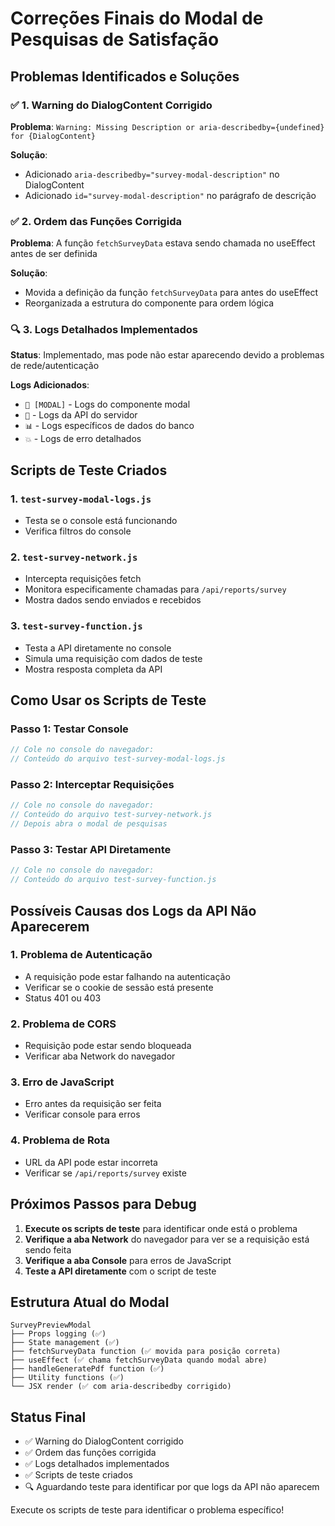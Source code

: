 # Correções Finais do Modal de Pesquisas de Satisfação

## Problemas Identificados e Soluções

### ✅ 1. Warning do DialogContent Corrigido
**Problema**: `Warning: Missing Description or aria-describedby={undefined} for {DialogContent}`

**Solução**: 
- Adicionado `aria-describedby="survey-modal-description"` no DialogContent
- Adicionado `id="survey-modal-description"` no parágrafo de descrição

### ✅ 2. Ordem das Funções Corrigida
**Problema**: A função `fetchSurveyData` estava sendo chamada no useEffect antes de ser definida

**Solução**:
- Movida a definição da função `fetchSurveyData` para antes do useEffect
- Reorganizada a estrutura do componente para ordem lógica

### 🔍 3. Logs Detalhados Implementados
**Status**: Implementado, mas pode não estar aparecendo devido a problemas de rede/autenticação

**Logs Adicionados**:
- `🎯 [MODAL]` - Logs do componente modal
- `🚀` - Logs da API do servidor
- `📊` - Logs específicos de dados do banco
- `💥` - Logs de erro detalhados

## Scripts de Teste Criados

### 1. `test-survey-modal-logs.js`
- Testa se o console está funcionando
- Verifica filtros do console

### 2. `test-survey-network.js`
- Intercepta requisições fetch
- Monitora especificamente chamadas para `/api/reports/survey`
- Mostra dados sendo enviados e recebidos

### 3. `test-survey-function.js`
- Testa a API diretamente no console
- Simula uma requisição com dados de teste
- Mostra resposta completa da API

## Como Usar os Scripts de Teste

### Passo 1: Testar Console
```javascript
// Cole no console do navegador:
// Conteúdo do arquivo test-survey-modal-logs.js
```

### Passo 2: Interceptar Requisições
```javascript
// Cole no console do navegador:
// Conteúdo do arquivo test-survey-network.js
// Depois abra o modal de pesquisas
```

### Passo 3: Testar API Diretamente
```javascript
// Cole no console do navegador:
// Conteúdo do arquivo test-survey-function.js
```

## Possíveis Causas dos Logs da API Não Aparecerem

### 1. Problema de Autenticação
- A requisição pode estar falhando na autenticação
- Verificar se o cookie de sessão está presente
- Status 401 ou 403

### 2. Problema de CORS
- Requisição pode estar sendo bloqueada
- Verificar aba Network do navegador

### 3. Erro de JavaScript
- Erro antes da requisição ser feita
- Verificar console para erros

### 4. Problema de Rota
- URL da API pode estar incorreta
- Verificar se `/api/reports/survey` existe

## Próximos Passos para Debug

1. **Execute os scripts de teste** para identificar onde está o problema
2. **Verifique a aba Network** do navegador para ver se a requisição está sendo feita
3. **Verifique a aba Console** para erros de JavaScript
4. **Teste a API diretamente** com o script de teste

## Estrutura Atual do Modal

```
SurveyPreviewModal
├── Props logging (✅)
├── State management (✅)
├── fetchSurveyData function (✅ movida para posição correta)
├── useEffect (✅ chama fetchSurveyData quando modal abre)
├── handleGeneratePdf function (✅)
├── Utility functions (✅)
└── JSX render (✅ com aria-describedby corrigido)
```

## Status Final

- ✅ Warning do DialogContent corrigido
- ✅ Ordem das funções corrigida
- ✅ Logs detalhados implementados
- ✅ Scripts de teste criados
- 🔍 Aguardando teste para identificar por que logs da API não aparecem

Execute os scripts de teste para identificar o problema específico!